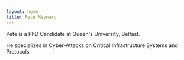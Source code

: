 ```yaml
---
layout: home
title: Pete Maynard
---
```

Pete is a PhD Candidate at Queen's University, Belfast.

He specializes in Cyber-Attacks on Critical Infrastructure Systems and Protocols
